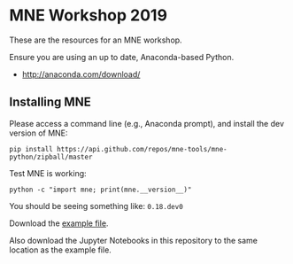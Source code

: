 # MNE Workshop 2019

These are the resources for an MNE workshop.

Ensure you are using an up to date, Anaconda-based Python.

- <http://anaconda.com/download/>


## Installing MNE

Please access a command line (e.g., Anaconda prompt), and install the dev version of MNE:

`pip install https://api.github.com/repos/mne-tools/mne-python/zipball/master`

Test MNE is working:

`python -c "import mne; print(mne.__version__)"`

You should be seeing something like:
`0.18.dev0`

Download the [example file](https://github.com/jona-sassenhagen/mne_workshop_amsterdam/blob/master/oddball_example_small-fif.gz).

Also download the Jupyter Notebooks in this repository to the same location as the example file.

